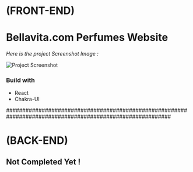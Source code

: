 # (FRONT-END)

# Bellavita.com Perfumes Website

*Here is the project Screenshot Image :*

![Project Screenshot](./Bellavita-Frontend/bellavita-app/src/assets/project_image_screenshot.png)

### Build with
 - React
 - Chakra-UI


###########################################################################################################

# (BACK-END)

## Not Completed Yet !